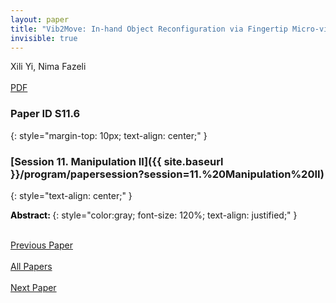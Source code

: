 ```yaml
---
layout: paper
title: "Vib2Move: In-hand Object Reconfiguration via Fingertip Micro-vibrations"
invisible: true
---
```

<div class="paper-authors">
  <div class="paper-author-box">
    <div class="paper-author-name">Xili Yi, Nima Fazeli</div>
    <div class="paper-author-uni"></div>
  </div>
</div>

<div class="paper-pdf-modern">
  <div class="paper-menu-icon">
    <a href="https://www.roboticsproceedings.org/rss25/p346.pdf" title="Download PDF" target="_blank">
      <i class="fa fa-file-pdf-o"></i><br>
      <span class="paper-menu-label">PDF</span>
    </a>
  </div>
</div>

### Paper ID S11.6
{: style="margin-top: 10px; text-align: center;" }

### [Session 11. Manipulation II]({{ site.baseurl }}/program/papersession?session=11.%20Manipulation%20II)
{: style="text-align: center;" }

<b style="color: black;">Abstract: </b>
{: style="color:gray; font-size: 120%; text-align: justified;" }

<div class="paper-menu-modern">
  <div class="paper-menu-inner">
    <a href="{{ site.baseurl }}/program/papers/S11.5/" title="Previous Paper">
            <div class="paper-menu-icon">
                <i class="fa fa-chevron-left"></i><br>
                <span class="paper-menu-label">Previous Paper</span>
            </div>
        </a>
    <a href="{{ site.baseurl }}/program/papers" title="All Papers">
      <div class="paper-menu-icon">
        <i class="fa fa-list"></i><br>
        <span class="paper-menu-label">All Papers</span>
      </div>
    </a>
    <a href="{{ site.baseurl }}/program/papers/S11.7/" title="Next Paper">
            <div class="paper-menu-icon">
                <i class="fa fa-chevron-right"></i><br>
                <span class="paper-menu-label">Next Paper</span>
            </div>
        </a>
  </div>
</div>
